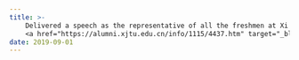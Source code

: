 ```yaml
---
title: >-
    Delivered a speech as the representative of all the freshmen at Xi'an Jiaotong University.
    <a href="https://alumni.xjtu.edu.cn/info/1115/4437.htm" target="_blank">Read more <i class="fas fa-angle-double-right"></i></a>
date: 2019-09-01
---
```

